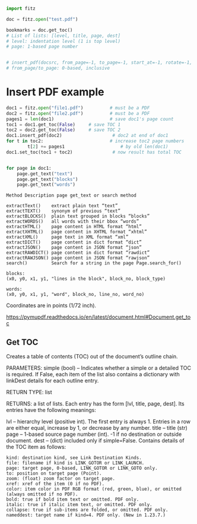 
```python
import fitz

doc = fitz.open("test.pdf")

bookmarks = doc.get_toc()
# List of lists: [level, title, page, dest]
# level: indentation level (1 is top level)
# page: 1-based page number


# insert_pdf(docsrc, from_page=-1, to_page=-1, start_at=-1, rotate=-1, links=True, annots=True, show_progress=0, final=1)
# from_page/to_page: 0-based, inclusive
```

# Insert PDF example

```python
doc1 = fitz.open("file1.pdf")          # must be a PDF
doc2 = fitz.open("file2.pdf")          # must be a PDF
pages1 = len(doc1)                     # save doc1's page count
toc1 = doc1.get_toc(False)     # save TOC 1
toc2 = doc2.get_toc(False)     # save TOC 2
doc1.insert_pdf(doc2)                   # doc2 at end of doc1
for t in toc2:                         # increase toc2 page numbers
        t[2] += pages1                     # by old len(doc1)
doc1.set_toc(toc1 + toc2)               # now result has total TOC


for page in doc1:
    page.get_text("text")
    page.get_text("blocks")
    page.get_text("words")

```

```
Method Description page get_text or search method

extractText()    extract plain text “text”
extractTEXT()    synonym of previous “text”
extractBLOCKS()  plain text grouped in blocks “blocks”
extractWORDS()   all words with their bbox “words”
extractHTML()    page content in HTML format “html”
extractXHTML()   page content in XHTML format “xhtml”
extractXML()     page text in XML format “xml”
extractDICT()    page content in dict format “dict”
extractJSON()    page content in JSON format “json”
extractRAWDICT() page content in dict format “rawdict”
extractRAWJSON() page content in JSON format “rawjson”
search()         Search for a string in the page Page.search_for()
```

```
blocks:
(x0, y0, x1, y1, "lines in the block", block_no, block_type)

words:
(x0, y0, x1, y1, "word", block_no, line_no, word_no)
```

Coordinates are in points (1/72 inch).


<https://pymupdf.readthedocs.io/en/latest/document.html#Document.get_toc>

## Get TOC

Creates a table of contents (TOC) out of the document’s outline chain.

PARAMETERS:
simple (bool) – Indicates whether a simple or a detailed TOC is required. If False, each item of the list also contains a dictionary with linkDest details for each outline entry.

RETURN TYPE:
list

RETURNS:
a list of lists. Each entry has the form [lvl, title, page, dest]. Its entries have the following meanings:

lvl – hierarchy level (positive int). The first entry is always 1. Entries in a row are either equal, increase by 1, or decrease by any number.
title – title (str)
page – 1-based source page number (int). -1 if no destination or outside document.
dest – (dict) included only if simple=False. Contains details of the TOC item as follows:

    kind: destination kind, see Link Destination Kinds.
    file: filename if kind is LINK_GOTOR or LINK_LAUNCH.
    page: target page, 0-based, LINK_GOTOR or LINK_GOTO only.
    to: position on target page (Point).
    zoom: (float) zoom factor on target page.
    xref: xref of the item (0 if no PDF).
    color: item color in PDF RGB format (red, green, blue), or omitted (always omitted if no PDF).
    bold: true if bold item text or omitted. PDF only.
    italic: true if italic item text, or omitted. PDF only.
    collapse: true if sub-items are folded, or omitted. PDF only.
    nameddest: target name if kind=4. PDF only. (New in 1.23.7.)

